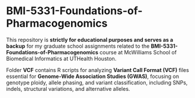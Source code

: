 # BMI-5331-Foundations-of-Pharmacogenomics
This repository is **strictly for educational purposes and serves as a backup** for my graduate school assignments related to the **BMI-5331-Foundations-of-Pharmacogenomics** course at McWilliams School of Biomedical Informatics at UTHealth Houston.

Folder **VCF** contains R scripts for analyzing **Variant Call Format (VCF)** files essential for **Genome-Wide Association Studies (GWAS)**, focusing on genotype ploidy, allele phasing, and variant classification, including SNPs, indels, structural variations, and alternative alleles.


